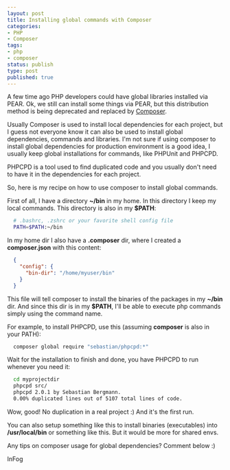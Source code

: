 ```yaml
---
layout: post
title: Installing global commands with Composer
categories:
- PHP
- Composer
tags:
- php
- composer
status: publish
type: post
published: true
---
```


A few time ago PHP developers could have global libraries installed via PEAR.
Ok, we still can install some things via PEAR, but this distribution method is
being deprecated and replaced by [Composer](https://getcomposer.org).

Usually Composer is used to install local dependencies for each project, but I
guess not everyone know it can also be used to install global dependencies,
commands and libraries. I'm not sure if using composer to install global
dependencies for production environment is a good idea, I usually keep global
installations for commands, like PHPUnit and PHPCPD.

PHPCPD is a tool used to find duplicated code and you usually don't need to have
it in the dependencies for each project.

So, here is my recipe on how to use composer to install global commands.

First of all, I have a directory **~/bin** in my home. In this directory I keep
my local commands. This directory is also in my **$PATH**:

```bash
  # .bashrc, .zshrc or your favorite shell config file
  PATH=$PATH:~/bin
```

In my home dir I also have a **.composer** dir, where I created a **composer.json**
with this content:

```json
  {
    "config": {
      "bin-dir": "/home/myuser/bin"
    }
  }
```

This file will tell composer to install the binaries of the packages in my
**~/bin** dir. And since this dir is in my **$PATH**, I'll be able to execute
php commands simply using the command name.

For example, to install PHPCPD, use this (assuming **composer** is also in your
PATH):

```bash
  composer global require "sebastian/phpcpd:*"
```

Wait for the installation to finish and done, you have PHPCPD to run whenever you need it:

```bash
  cd myprojectdir
  phpcpd src/
  phpcpd 2.0.1 by Sebastian Bergmann.
  0.00% duplicated lines out of 5107 total lines of code.
```

Wow, good! No duplication in a real project :) And it's the first run.

You can also setup something like this to install binaries (executables) into
**/usr/local/bin** or something like this. But it would be more for shared envs.

Any tips on composer usage for global dependencies? Comment below :)

InFog
